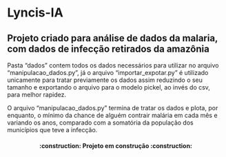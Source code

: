 # Lyncis-IA

## Projeto criado para análise de dados da malaria, com dados de infecção retirados da amazônia

Pasta “dados” contem todos os dados necessários para utilizar no arquivo “manipulacao_dados.py”, já o arquivo “importar_expotar.py” é utilizado unicamente para tratar previamente os dados assim reduzindo o seu tamanho e exportando o arquivo para o modelo pickel, ao invés do csv, para melhor rapidez.

O arquivo “manipulacao_dados.py” termina de tratar os dados e plota, por enquanto, o mínimo da chance de alguém contrair malária em cada mês e variando os anos, comparado com a somatória da população dos municípios que teve a infecção.

<h4 align="center"> 
    :construction:  Projeto em construção  :construction:
</h4>
